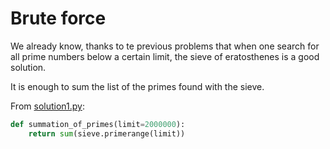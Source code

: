 # Brute force

We already know, thanks to te previous problems that when one search for all
prime numbers below a certain limit, the sieve of eratosthenes is a good
solution.

It is enough to sum the list of the primes found with the sieve.

From [solution1.py](https://github.com/TurtleSmoke/Project-Euler/blob/main/problems/problem_0010/solution1.py):

```python
def summation_of_primes(limit=2000000):
    return sum(sieve.primerange(limit))
```
